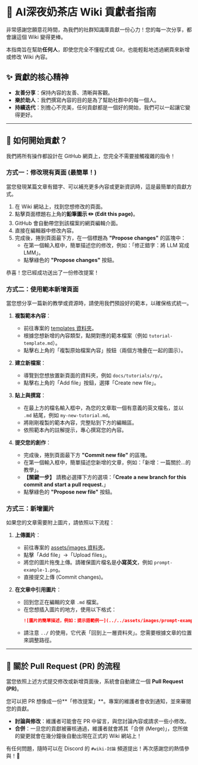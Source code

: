 # 💖 AI深夜奶茶店 Wiki 貢獻者指南

非常感謝您願意花時間，為我們的社群知識庫貢獻一份心力！您的每一次分享，都會讓這個 Wiki 變得更棒。

本指南旨在幫助**任何人**，即使您完全不懂程式或 Git，也能輕鬆地透過網頁來新增或修改 Wiki 內容。

## ✨ 貢獻的核心精神

* **友善分享**：保持內容的友善、清晰與客觀。
* **樂於助人**：我們撰寫內容的目的是為了幫助社群中的每一個人。
* **持續迭代**：別擔心不完美，任何貢獻都是一個好的開始，我們可以一起讓它變得更好。

---

## 🚀 如何開始貢獻？

我們將所有操作都設計在 GitHub 網頁上，您完全不需要接觸複雜的指令！

### 方式一：修改現有頁面 (最簡單！)

當您發現某篇文章有錯字、可以補充更多內容或更新資訊時，這是最簡單的貢獻方式。

1.  在 Wiki 網站上，找到您想修改的頁面。
2.  點擊頁面標題右上角的**鉛筆圖示 ✏️ (Edit this page)**。
3.  GitHub 會自動帶您到該檔案的網頁編輯介面。
4.  直接在編輯器中修改內容。
5.  完成後，捲到頁面最下方，在一個標題為 **"Propose changes"** 的區塊中：
    * 在第一個輸入框中，簡單描述您的修改，例如：「修正錯字：將 LLM 寫成 LMM」。
    * 點擊綠色的 **"Propose changes"** 按鈕。

恭喜！您已經成功送出了一份修改提案！

### 方式二：使用範本新增頁面

當您想分享一篇新的教學或資源時，請使用我們預設好的範本，以確保格式統一。

1.  **複製範本內容**：
    * 前往專案的 [templates 資料夾](https://github.com/Chocochocococo/ai-milktea-wiki/tree/main/docs/templates)。
    * 根據您想新增的內容類型，點開對應的範本檔案（例如 `tutorial-template.md`）。
    * 點擊右上角的「複製原始檔案內容」按鈕（兩個方塊疊在一起的圖示）。

2.  **建立新檔案**：
    * 導覽到您想放置新頁面的資料夾，例如 `docs/tutorials/rp/`。
    * 點擊右上角的「Add file」按鈕，選擇「Create new file」。

3.  **貼上與撰寫**：
    * 在最上方的檔名輸入框中，為您的文章取一個有意義的英文檔名，並以 `.md` 結尾，例如 `my-new-tutorial.md`。
    * 將剛剛複製的範本內容，完整貼到下方的編輯區。
    * 依照範本內的註解提示，專心撰寫您的內容。

4.  **提交您的創作**：
    * 完成後，捲到頁面最下方 **"Commit new file"** 的區塊。
    * 在第一個輸入框中，簡單描述您新增的文章，例如：「新增：一篇關於...的教學」。
    * **【關鍵一步】** 請務必選擇下方的選項：「**Create a new branch for this commit and start a pull request.**」
    * 點擊綠色的 **"Propose new file"** 按鈕。

### 方式三：新增圖片

如果您的文章需要附上圖片，請依照以下流程：

1.  **上傳圖片**：
    * 前往專案的 [assets/images 資料夾](https://github.com/Chocochocococo/ai-milktea-wiki/tree/main/docs/assets/images)。
    * 點擊「Add file」->「Upload files」。
    * 將您的圖片拖曳上傳。請確保圖片檔名是**小寫英文**，例如 `prompt-example-1.png`。
    * 直接提交上傳 (Commit changes)。

2.  **在文章中引用圖片**：
    * 回到您正在編輯的文章 `.md` 檔案。
    * 在您想插入圖片的地方，使用以下格式：
        ```markdown
        ![圖片的簡單描述，例如：提示語範例一](../../assets/images/prompt-example-1.png)
        ```
    * 請注意 `../` 的使用，它代表「回到上一層資料夾」。您需要根據文章的位置來調整路徑。

---

## 📝 關於 Pull Request (PR) 的流程

當您依照上述方式提交修改或新增頁面後，系統會自動建立一個 **Pull Request (PR)**。

您可以把 PR 想像成一份**「修改提案」**。專案的維護者會收到通知，並來審閱您的貢獻。

* **討論與修改**：維護者可能會在 PR 中留言，與您討論內容或請求一些小修改。
* **合併**：一旦您的貢獻被審核通過，維護者就會將其「合併 (Merge)」，您所做的變更就會在幾分鐘後自動出現在正式的 Wiki 網站上！

有任何問題，隨時可以在 Discord 的 `#wiki-討論` 頻道提出！再次感謝您的熱情參與！🚀
